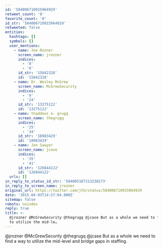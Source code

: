 ```yaml
---
id: '584006710915964929'
retweet_count: '0'
favorite_count: '0'
id_str: '584006710915964929'
retweeted: false
entities:
  hashtags: []
  symbols: []
  user_mentions:
    - name: Joe Rozner
      screen_name: jrozner
      indices:
        - '0'
        - '8'
      id_str: '15842328'
      id: '15842328'
    - name: Dr. Wesley McGrew
      screen_name: McGrewSecurity
      indices:
        - '9'
        - '24'
      id_str: '13275122'
      id: '13275122'
    - name: thaddeus e. grugq
      screen_name: thegrugq
      indices:
        - '25'
        - '34'
      id_str: '18983429'
      id: '18983429'
    - name: Jon Sawyer
      screen_name: jcase
      indices:
        - '35'
        - '41'
      id_str: '126844122'
      id: '126844122'
  urls: []
in_reply_to_status_id_str: '584005187213238273'
in_reply_to_screen_name: jrozner
original_url: https://twitter.com/jth/status/584006710915964929
date: '2015-04-03T14:57:04.000Z'
sitemap: false
robots: noindex
reply: true
title: >-
  @jrozner @McGrewSecurity @thegrugq @jcase But as a whole we need to find a way
  to utilize the mid-le…
---
```


@jrozner @McGrewSecurity @thegrugq @jcase But as a whole we need to find a way to utilize the mid-level and bridge gaps in staffing.